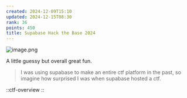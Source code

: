 ```yaml
---
created: 2024-12-09T15:10
updated: 2024-12-15T08:30
rank: 36
points: 450
title: Supabase Hack the Base 2024
---
```


![image.png](https://res.cloudinary.com/kumonochisanaka/image/upload/v1734267849/2024/12/d8235e9d07f12d787fd1aa9b65ab54bc.png)

A little guessy but overall great fun.

> I was using supabase to make an entire ctf platform in the past, so imagine how surprised I was when supabase hosted a ctf.

::ctf-overview
::
